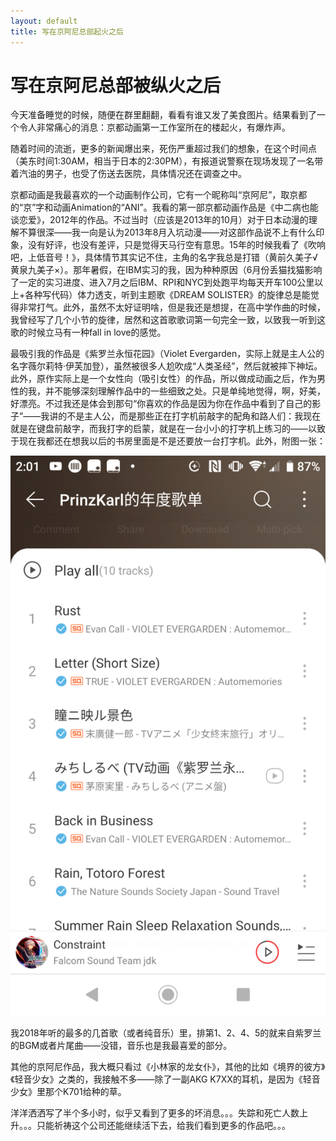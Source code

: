 ```yaml
---
layout: default
title: 写在京阿尼总部起火之后
---
```

# 写在京阿尼总部被纵火之后

今天准备睡觉的时候，随便在群里翻翻，看看有谁又发了美食图片。结果看到了一个令人非常痛心的消息：京都动画第一工作室所在的楼起火，有爆炸声。

随着时间的流逝，更多的新闻爆出来，死伤严重超过我们的想象，在这个时间点（美东时间1:30AM，相当于日本的2:30PM），有报道说警察在现场发现了一名带着汽油的男子，也受了伤送去医院，具体情况还在调查之中。

京都动画是我最喜欢的一个动画制作公司，它有一个昵称叫“京阿尼”，取京都的“京”字和动画Animation的“ANI”。我看的第一部京都动画作品是《中二病也能谈恋爱》，2012年的作品。不过当时（应该是2013年的10月）对于日本动漫的理解不算很深——我一向是认为2013年8月入坑动漫——对这部作品说不上有什么印象，没有好评，也没有差评，只是觉得天马行空有意思。15年的时候我看了《吹响吧，上低音号！》，具体情节其实记不住，主角的名字我总是打错（黄前久美子√黄泉九美子×）。那年暑假，在IBM实习的我，因为种种原因（6月份丢猫找猫影响了一定的实习进度、进入7月之后IBM、RPI和NYC到处跑平均每天开车100公里以上+各种写代码）体力透支，听到主题歌《DREAM SOLISTER》的旋律总是能觉得非常打气。此外，虽然不太好证明啥，但是我还是想提，在高中学作曲的时候，我曾经写了几个小节的旋律，居然和这首歌歌词第一句完全一致，以致我一听到这歌的时候立马有一种fall in love的感觉。

最吸引我的作品是《紫罗兰永恒花园》（Violet Evergarden，实际上就是主人公的名字薇尔莉特·伊芙加登），虽然被很多人尬吹成“人类圣经”，然后就被摔下神坛。此外，原作实际上是一个女性向（吸引女性）的作品，所以做成动画之后，作为男性的我，并不能够深刻理解作品中的一些细致之处。只是单纯地觉得，啊，好美，好漂亮。不过我还是体会到那句“你喜欢的作品是因为你在作品中看到了自己的影子”——我讲的不是主人公，而是那些正在打字机前敲字的配角和路人们：我现在就是在键盘前敲字，而我打字的启蒙，就是在一台小小的打字机上练习的——以致于现在我都还在想我以后的书房里面是不是还要放一台打字机。此外，附图一张：

![网易云歌单](/images/post_images/20190718/01_playlist.png)

我2018年听的最多的几首歌（或者纯音乐）里，排第1、2、4、5的就来自紫罗兰的BGM或者片尾曲——没错，音乐也是我最喜爱的部分。

其他的京阿尼作品，我大概只看过《小林家的龙女仆》，其他的比如《境界的彼方》《轻音少女》之类的，我接触不多——除了一副AKG K7XX的耳机，是因为《轻音少女》里那个K701给种的草。

洋洋洒洒写了半个多小时，似乎又看到了更多的坏消息。。。失踪和死亡人数上升。。。只能祈祷这个公司还能继续活下去，给我们看到更多的作品吧。。。